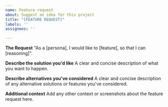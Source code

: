 ```yaml
---
name: Feature request
about: Suggest an idea for this project
title: "[FEATURE REQUEST]"
labels: ''
assignees: ''

---
```


**The Request**
"As a [persona], I would like to [feature], so that I can [reasoning]".

**Describe the solution you'd like**
A clear and concise description of what you want to happen.

**Describe alternatives you've considered**
A clear and concise description of any alternative solutions or features you've considered.

**Additional context**
Add any other context or screenshots about the feature request here.
